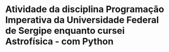 # Atividade da disciplina Programação Imperativa da Universidade Federal de Sergipe enquanto cursei Astrofísica - com Python
